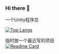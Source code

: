 ### Hi there 👋
一个Unity程序员

[![Top Langs](https://github-readme-stats.vercel.app/api/top-langs/?username=GavinZ233&layout=compact)]()

临时放一个最近写的项目  
[![Readme Card](https://github-readme-stats.vercel.app/api/pin/?username=GavinZ233&repo=Learning-SimpleFrameWork)]()



<!--
**GavinZ233/GavinZ233** is a ✨ _special_ ✨ repository because its `README.md` (this file) appears on your GitHub profile.

Here are some ideas to get you started:

![Gavin's GitHub stats](https://github-readme-stats.vercel.app/api?username=GavinZ233&show_icons=true&theme=radical)   

- 🔭 I’m currently working on ...
- 🌱 I’m currently learning ...
- 👯 I’m looking to collaborate on ...
- 🤔 I’m looking for help with ...
- 💬 Ask me about ...
- 📫 How to reach me: ...
- 😄 Pronouns: ...
- ⚡ Fun fact: ...
-->
